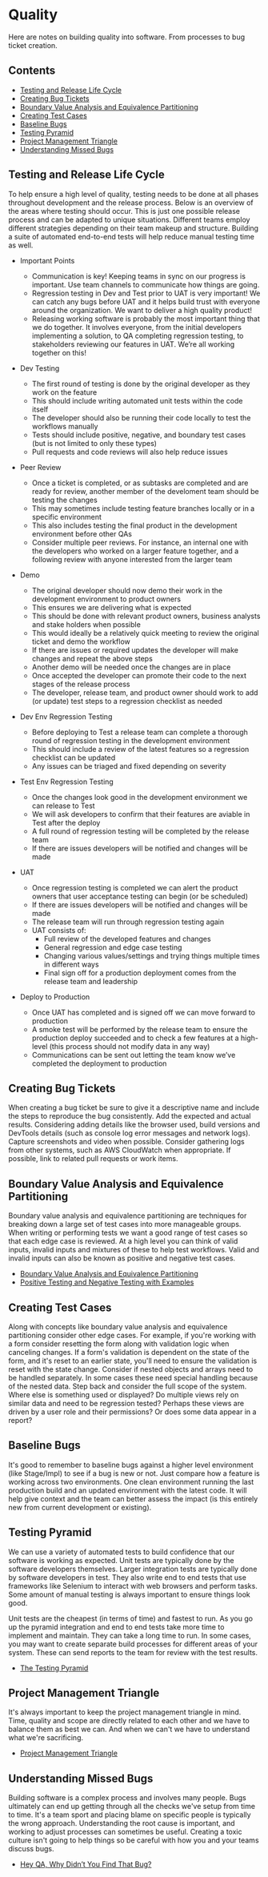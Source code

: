# Quality

Here are notes on building quality into software. From processes to bug ticket creation.

## Contents

- [Testing and Release Life Cycle](#testing-and-release-life-cycle)
- [Creating Bug Tickets](#creating-bug-tickets)
- [Boundary Value Analysis and Equivalence Partitioning](#boundary-value-analysis-and-equivalence-partitioning)
- [Creating Test Cases](#creating-test-cases)
- [Baseline Bugs](#baseline-bugs)
- [Testing Pyramid](#testing-pyramid)
- [Project Management Triangle](#project-management-triangle)
- [Understanding Missed Bugs](#understanding-missed-bugs)

## Testing and Release Life Cycle

To help ensure a high level of quality, testing needs to be done at all phases throughout development and the release process. Below is an overview of the areas where testing should occur. This is just one possible release process and can be adapted to unique situations. Different teams employ different strategies depending on their team makeup and structure. Building a suite of automated end-to-end tests will help reduce manual testing time as well.

- Important Points
    - Communication is key! Keeping teams in sync on our progress is important. Use team channels to communicate how things are going.
    - Regression testing in Dev and Test prior to UAT is very important! We can catch any bugs before UAT and it helps build trust with everyone around the organization. We want to deliver a high quality product!
    - Releasing working software is probably the most important thing that we do together. It involves everyone, from the initial developers implementing a solution, to QA completing regression testing, to stakeholders reviewing our features in UAT. We’re all working together on this!

- Dev Testing
    - The first round of testing is done by the original developer as they work on the feature
    - This should include writing automated unit tests within the code itself
    - The developer should also be running their code locally to test the workflows manually
    - Tests should include positive, negative, and boundary test cases (but is not limited to only these types)
    - Pull requests and code reviews will also help reduce issues
- Peer Review
    - Once a ticket is completed, or as subtasks are completed and are ready for review, another member of the develoment team should be testing the changes
    - This may sometimes include testing feature branches locally or in a specific environment
    - This also includes testing the final product in the development environment before other QAs
    - Consider multiple peer reviews. For instance, an internal one with the developers who worked on a larger feature together, and a following review with anyone interested from the larger team
- Demo
    - The original developer should now demo their work in the development environment to product owners 
    - This ensures we are delivering what is expected
    - This should be done with relevant product owners, business analysts and stake holders when possible
    - This would ideally be a relatively quick meeting to review the original ticket and demo the workflow
    - If there are issues or required updates the developer will make changes and repeat the above steps
    - Another demo will be needed once the changes are in place
    - Once accepted the developer can promote their code to the next stages of the release process
    - The developer, release team, and product owner should work to add (or update) test steps to a regression checklist as needed
- Dev Env Regression Testing
    - Before deploying to Test a release team can complete a thorough round of regression testing in the development environment
    - This should include a review of the latest features so a regression checklist can be updated
    - Any issues can be triaged and fixed depending on severity
- Test Env Regression Testing
    - Once the changes look good in the development environment we can release to Test
    - We will ask developers to confirm that their features are aviable in Test after the deploy
    - A full round of regression testing will be completed by the release team
    - If there are issues developers will be notified and changes will be made
- UAT
    - Once regression testing is completed we can alert the product owners that user acceptance testing can begin (or be scheduled)
    - If there are issues developers will be notified and changes will be made
    - The release team will run through regression testing again
    - UAT consists of:
        - Full review of the developed features and changes
        - General regression and edge case testing
        - Changing various values/settings and trying things multiple times in different ways
        - Final sign off for a production deployment comes from the release team and leadership
- Deploy to Production
    - Once UAT has completed and is signed off we can move forward to production
    - A smoke test will be performed by the release team to ensure the production deploy succeeded and to check a few features at a high-level (this process should not modify data in any way)
    - Communications can be sent out letting the team know we’ve completed the deployment to production

## Creating Bug Tickets

When creating a bug ticket be sure to give it a descriptive name and include the steps to reproduce the bug consistently. Add the expected and actual results. Considering adding details like the browser used, build versions and DevTools details (such as console log error messages and network logs). Capture screenshots and video when possible. Consider gathering logs from other systems, such as AWS CloudWatch when appropriate. If possible, link to related pull requests or work items.

## Boundary Value Analysis and Equivalence Partitioning

Boundary value analysis and equivalence partitioning are techniques for breaking down a large set of test cases into more manageable groups. When writing or performing tests we want a good range of test cases so that each edge case is reviewed. At a high level you can think of valid inputs, invalid inputs and mixtures of these to help test workflows. Valid and invalid inputs can also be known as positive and negative test cases.

- [Boundary Value Analysis and Equivalence Partitioning](https://www.guru99.com/equivalence-partitioning-boundary-value-analysis.html)
- [Positive Testing and Negative Testing with Examples](https://www.guru99.com/positive-and-negative-testing.html)

## Creating Test Cases

Along with concepts like boundary value analysis and equivalence partitioning consider other edge cases. For example, if you're working with a form consider resetting the form along with validation logic when canceling changes. If a form's validation is dependent on the state of the form, and it's reset to an earlier state, you'll need to ensure the validation is reset with the state change. Consider if nested objects and arrays need to be handled separately. In some cases these need special handling because of the nested data. Step back and consider the full scope of the system. Where else is something used or displayed? Do multiple views rely on similar data and need to be regression tested? Perhaps these views are driven by a user role and their permissions? Or does some data appear in a report?

## Baseline Bugs

It's good to remember to baseline bugs against a higher level environment (like Stage/Impl) to see if a bug is new or not. Just compare how a feature is working across two environments. One clean environment running the last production build and an updated environment with the latest code. It will help give context and the team can better assess the impact (is this entirely new from current development or existing).

## Testing Pyramid

We can use a variety of automated tests to build confidence that our software is working as expected. Unit tests are typically done by the software developers themselves. Larger integration tests are typically done by software developers in test. They also write end to end tests that use frameworks like Selenium to interact with web browsers and perform tasks. Some amount of manual testing is always important to ensure things look good. 

Unit tests are the cheapest (in terms of time) and fastest to run. As you go up the pyramid integration and end to end tests take more time to implement and maintain. They can take a long time to run. In some cases, you may want to create separate build processes for different areas of your system. These can send reports to the team for review with the test results.

- [The Testing Pyramid](https://automationpanda.com/2018/08/01/the-testing-pyramid/)

## Project Management Triangle

It's always important to keep the project management triangle in mind. Time, quality and scope are directly related to each other and we have to balance them as best we can. And when we can't we have to understand what we're sacrificing.

- [Project Management Triangle](https://en.wikipedia.org/wiki/Project_management_triangle)

## Understanding Missed Bugs

Building software is a complex process and involves many people. Bugs ultimately can end up getting through all the checks we've setup from time to time. It's a team sport and placing blame on specific people is typically the wrong approach. Understanding the root cause is important, and working to adjust processes can sometimes be useful. Creating a toxic culture isn't going to help things so be careful with how you and your teams discuss bugs.

- [Hey QA, Why Didn’t You Find That Bug?](https://medium.com/better-programming/hey-qa-why-didnt-you-find-that-bug-42ab3ef0a7e0)
